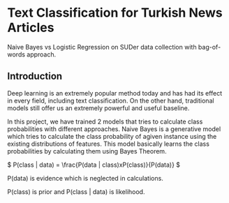 # Text Classification for Turkish News Articles
 Naive Bayes vs Logistic Regression on SUDer data collection with bag-of-words approach.

## Introduction

Deep learning is an extremely popular method today and has had its effect in every field, including text classification. On the other hand, traditional models still offer us an extremely powerful and useful baseline.

In this project, we have trained 2 models that tries to calculate class probabilities with different approaches. Naive Bayes is a generative model which tries to calculate the class probability of agiven instance using the existing distributions of features. This model basically learns the class probabilities by calculating them using Bayes Theorem.

$`
P(class | data) = \frac{P(data | class)xP(class)}{P(data)}
`$

P(data) is evidence which is neglected in calculations.

P(class) is prior and P(class | data) is likelihood.

